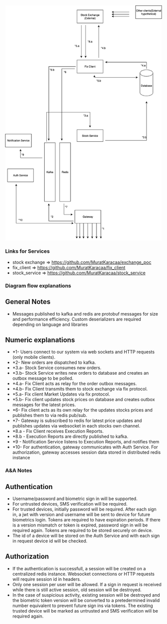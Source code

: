 ![Diagram Description](./new_diagram.png)

### Links for Services

- stock exchange => https://github.com/MuratKaracaa/exchange_poc
- fix_client => https://github.com/MuratKaracaa/fix_client
- stock_service => https://github.com/MuratKaracaa/stock_service

### Diagram flow explanations

## General Notes

- Messages published to kafka and redis are protobuf messages for size and performance efficiency. Custom deserializers are required
  depending on language and libraries

## Numeric explanations

- \*1- Users connect to our system via web sockets and HTTP requests (only mobile clients).
- \*2- New orders are dispatched to kafka.
- \*3.a- Stock Service consumes new orders.
- \*3.b- Stock Service writes new orders to database and creates an outbox message to be polled.
- \*4.a- Fix Client acts as relay for the order outbox messages.
- \*4.b- Fix Client transmits them to stock exchange via fix protocol.
- \*5.a- Fix client Market Updates via fix protocol.
- \*5.b- Fix client updates stock prices on database and creates outbox messages for the latest prices.
- \*6- Fix client acts as its own relay for the updates stocks prices and publishes them to via redis pub/sub.
- \*7- Gateway is subscribed to redis for latest price updates and publishes updates via websocket in each stocks own channel.
- \*8.a - Fix Client receives Execution Reports.
- \*8.b - Execution Reports are directly published to kafka.
- \*9 - Notification Service listens to Execution Reports, and notifies them
- \*10- For authentication, gateway communicates with Auth Service. For authorization, gateway accesses session data stored in distributed redis instance

### A&A Notes

## Authentication

- Username/password and biometric sign in will be supported.
- For untrusted devices, SMS verification will be required.
- For trusted devices, initially password will be required. After each sign in, a jwt with version and username will be sent to device
  for future biometrics login. Tokens are required to have expiration periods. If there is a version mismatch or token is expired, password sign in will be required again. Tokens are required to be stored securely on device.
- The id of a device will be stored on the Auth Service and with each sign in request device id will be checked.

## Authorization

- If the authentication is successfull, a session will be created on a centralized redis instance. Websocket connections or HTTP requests will require session id in headers.
- Only one session per user will be allowed. If a sign in request is received while there is still active session, old session will be destroyed.
- In the case of suspicious activity, existing session will be destroyed and the biometric token version will be converted to a pretedermined invalid number equivalent to prevent future sign ins via tokens. The existing trusted device will be marked as untrusted and SMS verification will be required again.
